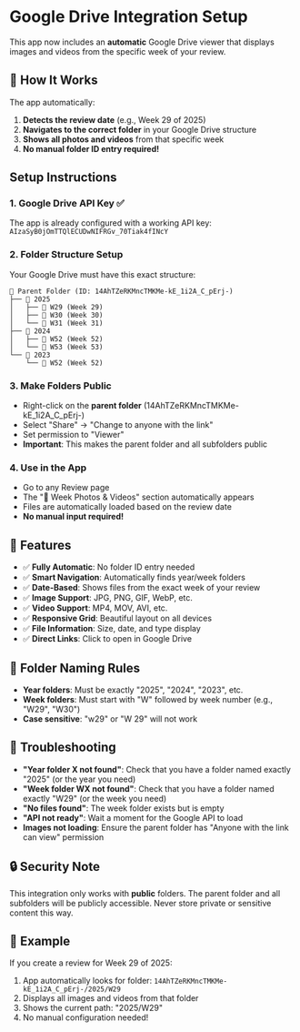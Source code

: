 # Google Drive Integration Setup

This app now includes an **automatic** Google Drive viewer that displays images and videos from the specific week of your review.

## 🎯 How It Works

The app automatically:

1. **Detects the review date** (e.g., Week 29 of 2025)
2. **Navigates to the correct folder** in your Google Drive structure
3. **Shows all photos and videos** from that specific week
4. **No manual folder ID entry required!**

## Setup Instructions

### 1. Google Drive API Key ✅

The app is already configured with a working API key: `AIzaSyB0jOmTTQlECUDwNIFRGv_70Tiak4fINcY`

### 2. Folder Structure Setup

Your Google Drive must have this exact structure:

```
📁 Parent Folder (ID: 14AhTZeRKMncTMKMe-kE_1i2A_C_pErj-)
├── 📁 2025
│   ├── 📁 W29 (Week 29)
│   ├── 📁 W30 (Week 30)
│   └── 📁 W31 (Week 31)
├── 📁 2024
│   ├── 📁 W52 (Week 52)
│   └── 📁 W53 (Week 53)
└── 📁 2023
    └── 📁 W52 (Week 52)
```

### 3. Make Folders Public

-   Right-click on the **parent folder** (14AhTZeRKMncTMKMe-kE_1i2A_C_pErj-)
-   Select "Share" → "Change to anyone with the link"
-   Set permission to "Viewer"
-   **Important**: This makes the parent folder and all subfolders public

### 4. Use in the App

-   Go to any Review page
-   The "📁 Week Photos & Videos" section automatically appears
-   Files are automatically loaded based on the review date
-   **No manual input required!**

## 🚀 Features

-   ✅ **Fully Automatic**: No folder ID entry needed
-   ✅ **Smart Navigation**: Automatically finds year/week folders
-   ✅ **Date-Based**: Shows files from the exact week of your review
-   ✅ **Image Support**: JPG, PNG, GIF, WebP, etc.
-   ✅ **Video Support**: MP4, MOV, AVI, etc.
-   ✅ **Responsive Grid**: Beautiful layout on all devices
-   ✅ **File Information**: Size, date, and type display
-   ✅ **Direct Links**: Click to open in Google Drive

## 📁 Folder Naming Rules

-   **Year folders**: Must be exactly "2025", "2024", "2023", etc.
-   **Week folders**: Must start with "W" followed by week number (e.g., "W29", "W30")
-   **Case sensitive**: "w29" or "W 29" will not work

## 🔧 Troubleshooting

-   **"Year folder X not found"**: Check that you have a folder named exactly "2025" (or the year you need)
-   **"Week folder WX not found"**: Check that you have a folder named exactly "W29" (or the week you need)
-   **"No files found"**: The week folder exists but is empty
-   **"API not ready"**: Wait a moment for the Google API to load
-   **Images not loading**: Ensure the parent folder has "Anyone with the link can view" permission

## 🔒 Security Note

This integration only works with **public** folders. The parent folder and all subfolders will be publicly accessible. Never store private or sensitive content this way.

## 📝 Example

If you create a review for Week 29 of 2025:

1. App automatically looks for folder: `14AhTZeRKMncTMKMe-kE_1i2A_C_pErj-/2025/W29`
2. Displays all images and videos from that folder
3. Shows the current path: "2025/W29"
4. No manual configuration needed!
